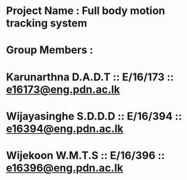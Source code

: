  # Project Name : Full body motion tracking system
 
 # Group Members :
 # Karunarthna D.A.D.T  :: E/16/173 :: e16173@eng.pdn.ac.lk
 # Wijayasinghe S.D.D.D :: E/16/394 :: e16394@eng.pdn.ac.lk
 # Wijekoon W.M.T.S :: E/16/396 :: e16396@eng.pdn.ac.lk
